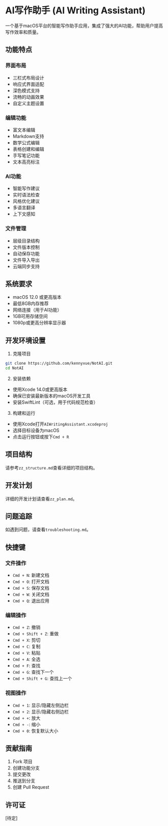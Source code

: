 # AI写作助手 (AI Writing Assistant)

一个基于macOS平台的智能写作助手应用，集成了强大的AI功能，帮助用户提高写作效率和质量。

## 功能特点

### 界面布局
- 三栏式布局设计
- 响应式界面适配
- 深色模式支持
- 流畅的动画效果
- 自定义主题设置

### 编辑功能
- 富文本编辑
- Markdown支持
- 数学公式编辑
- 表格创建和编辑
- 手写笔记功能
- 文本高亮标注

### AI功能
- 智能写作建议
- 实时语法检查
- 风格优化建议
- 多语言翻译
- 上下文感知

### 文件管理
- 层级目录结构
- 文件版本控制
- 自动保存功能
- 文件导入导出
- 云端同步支持

## 系统要求

- macOS 12.0 或更高版本
- 最低8GB内存推荐
- 网络连接（用于AI功能）
- 1GB可用存储空间
- 1080p或更高分辨率显示器

## 开发环境设置

1. 克隆项目
```bash
git clone https://github.com/kennyxue/NotAI.git
cd NotAI
```

2. 安装依赖
- 使用Xcode 14.0或更高版本
- 确保已安装最新版本的macOS开发工具
- 安装SwiftLint（可选，用于代码规范检查）

3. 构建和运行
- 使用Xcode打开`AIWritingAssistant.xcodeproj`
- 选择目标设备为macOS
- 点击运行按钮或按下`Cmd + R`

## 项目结构

请参考`zz_structure.md`查看详细的项目结构。

## 开发计划

详细的开发计划请查看`zz_plan.md`。

## 问题追踪

如遇到问题，请查看`troubleshooting.md`。

## 快捷键

### 文件操作
- `Cmd + N`: 新建文档
- `Cmd + O`: 打开文档
- `Cmd + S`: 保存文档
- `Cmd + W`: 关闭文档
- `Cmd + Q`: 退出应用

### 编辑操作
- `Cmd + Z`: 撤销
- `Cmd + Shift + Z`: 重做
- `Cmd + X`: 剪切
- `Cmd + C`: 复制
- `Cmd + V`: 粘贴
- `Cmd + A`: 全选
- `Cmd + F`: 查找
- `Cmd + G`: 查找下一个
- `Cmd + Shift + G`: 查找上一个

### 视图操作
- `Cmd + 1`: 显示/隐藏左侧边栏
- `Cmd + 2`: 显示/隐藏右侧边栏
- `Cmd + +`: 放大
- `Cmd + -`: 缩小
- `Cmd + 0`: 恢复默认大小

## 贡献指南

1. Fork 项目
2. 创建功能分支
3. 提交更改
4. 推送到分支
5. 创建 Pull Request

## 许可证

[待定]
